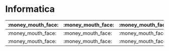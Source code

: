 # **Informatica**
| :money\_mouth\_face: | :money\_mouth\_face: | :money\_mouth\_face: |
| --- | --- | --- |
| :money\_mouth\_face: | :money\_mouth\_face: | :money\_mouth\_face: |
| :money\_mouth\_face: | :money\_mouth\_face: | :money\_mouth\_face: |

